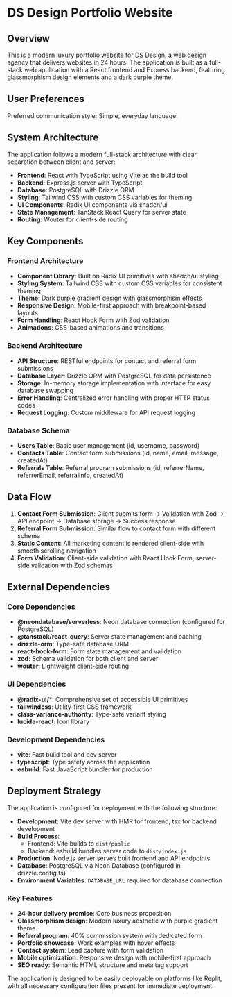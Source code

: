 # DS Design Portfolio Website

## Overview

This is a modern luxury portfolio website for DS Design, a web design agency that delivers websites in 24 hours. The application is built as a full-stack web application with a React frontend and Express backend, featuring glassmorphism design elements and a dark purple theme.

## User Preferences

Preferred communication style: Simple, everyday language.

## System Architecture

The application follows a modern full-stack architecture with clear separation between client and server:

- **Frontend**: React with TypeScript using Vite as the build tool
- **Backend**: Express.js server with TypeScript
- **Database**: PostgreSQL with Drizzle ORM
- **Styling**: Tailwind CSS with custom CSS variables for theming
- **UI Components**: Radix UI components via shadcn/ui
- **State Management**: TanStack React Query for server state
- **Routing**: Wouter for client-side routing

## Key Components

### Frontend Architecture
- **Component Library**: Built on Radix UI primitives with shadcn/ui styling
- **Styling System**: Tailwind CSS with custom CSS variables for consistent theming
- **Theme**: Dark purple gradient design with glassmorphism effects
- **Responsive Design**: Mobile-first approach with breakpoint-based layouts
- **Form Handling**: React Hook Form with Zod validation
- **Animations**: CSS-based animations and transitions

### Backend Architecture
- **API Structure**: RESTful endpoints for contact and referral form submissions
- **Database Layer**: Drizzle ORM with PostgreSQL for data persistence
- **Storage**: In-memory storage implementation with interface for easy database swapping
- **Error Handling**: Centralized error handling with proper HTTP status codes
- **Request Logging**: Custom middleware for API request logging

### Database Schema
- **Users Table**: Basic user management (id, username, password)
- **Contacts Table**: Contact form submissions (id, name, email, message, createdAt)
- **Referrals Table**: Referral program submissions (id, referrerName, referrerEmail, referralInfo, createdAt)

## Data Flow

1. **Contact Form Submission**: Client submits form → Validation with Zod → API endpoint → Database storage → Success response
2. **Referral Form Submission**: Similar flow to contact form with different schema
3. **Static Content**: All marketing content is rendered client-side with smooth scrolling navigation
4. **Form Validation**: Client-side validation with React Hook Form, server-side validation with Zod schemas

## External Dependencies

### Core Dependencies
- **@neondatabase/serverless**: Neon database connection (configured for PostgreSQL)
- **@tanstack/react-query**: Server state management and caching
- **drizzle-orm**: Type-safe database ORM
- **react-hook-form**: Form state management and validation
- **zod**: Schema validation for both client and server
- **wouter**: Lightweight client-side routing

### UI Dependencies
- **@radix-ui/***: Comprehensive set of accessible UI primitives
- **tailwindcss**: Utility-first CSS framework
- **class-variance-authority**: Type-safe variant styling
- **lucide-react**: Icon library

### Development Dependencies
- **vite**: Fast build tool and dev server
- **typescript**: Type safety across the application
- **esbuild**: Fast JavaScript bundler for production

## Deployment Strategy

The application is configured for deployment with the following structure:

- **Development**: Vite dev server with HMR for frontend, tsx for backend development
- **Build Process**: 
  - Frontend: Vite builds to `dist/public`
  - Backend: esbuild bundles server code to `dist/index.js`
- **Production**: Node.js server serves built frontend and API endpoints
- **Database**: PostgreSQL via Neon Database (configured in drizzle.config.ts)
- **Environment Variables**: `DATABASE_URL` required for database connection

### Key Features
- **24-hour delivery promise**: Core business proposition
- **Glassmorphism design**: Modern luxury aesthetic with purple gradient theme
- **Referral program**: 40% commission system with dedicated form
- **Portfolio showcase**: Work examples with hover effects
- **Contact system**: Lead capture with form validation
- **Mobile optimization**: Responsive design with mobile-first approach
- **SEO ready**: Semantic HTML structure and meta tag support

The application is designed to be easily deployable on platforms like Replit, with all necessary configuration files present for immediate deployment.